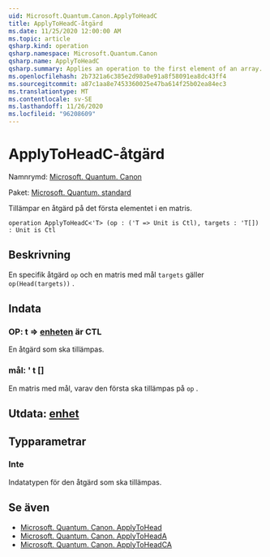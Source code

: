 ```yaml
---
uid: Microsoft.Quantum.Canon.ApplyToHeadC
title: ApplyToHeadC-åtgärd
ms.date: 11/25/2020 12:00:00 AM
ms.topic: article
qsharp.kind: operation
qsharp.namespace: Microsoft.Quantum.Canon
qsharp.name: ApplyToHeadC
qsharp.summary: Applies an operation to the first element of an array.
ms.openlocfilehash: 2b7321a6c385e2d98a0e91a8f58091ea8dc43ff4
ms.sourcegitcommit: a87c1aa8e7453360025e47ba614f25b02ea84ec3
ms.translationtype: MT
ms.contentlocale: sv-SE
ms.lasthandoff: 11/26/2020
ms.locfileid: "96208609"
---
```

# <a name="applytoheadc-operation"></a>ApplyToHeadC-åtgärd

Namnrymd: [Microsoft. Quantum. Canon](xref:Microsoft.Quantum.Canon)

Paket: [Microsoft. Quantum. standard](https://nuget.org/packages/Microsoft.Quantum.Standard)


Tillämpar en åtgärd på det första elementet i en matris.

```qsharp
operation ApplyToHeadC<'T> (op : ('T => Unit is Ctl), targets : 'T[]) : Unit is Ctl
```


## <a name="description"></a>Beskrivning

En specifik åtgärd `op` och en matris med mål `targets` gäller `op(Head(targets))` .

## <a name="input"></a>Indata

### <a name="op--t--unit--is-ctl"></a>OP: t => [enheten](xref:microsoft.quantum.lang-ref.unit)  är CTL

En åtgärd som ska tillämpas.


### <a name="targets--t"></a>mål: ' t []

En matris med mål, varav den första ska tillämpas på `op` .



## <a name="output--unit"></a>Utdata: [enhet](xref:microsoft.quantum.lang-ref.unit)



## <a name="type-parameters"></a>Typparametrar

### <a name="t"></a>Inte

Indatatypen för den åtgärd som ska tillämpas.

## <a name="see-also"></a>Se även

- [Microsoft. Quantum. Canon. ApplyToHead](xref:Microsoft.Quantum.Canon.ApplyToHead)
- [Microsoft. Quantum. Canon. ApplyToHeadA](xref:Microsoft.Quantum.Canon.ApplyToHeadA)
- [Microsoft. Quantum. Canon. ApplyToHeadCA](xref:Microsoft.Quantum.Canon.ApplyToHeadCA)